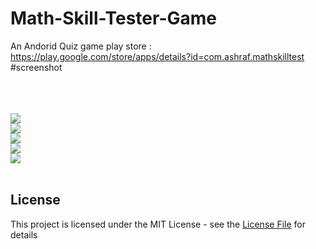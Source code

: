 # Math-Skill-Tester-Game
An Andorid Quiz game 
play store : https://play.google.com/store/apps/details?id=com.ashraf.mathskilltest
</br>
#screenshot

</br>
</br>


</br>
<img src="https://i.imgur.com/X0Bv4AR.png" />

</br>
<img src="https://i.imgur.com/jP5LXVA.png" />

</br>
<img src="https://i.imgur.com/3cF6oxF.png" />
</br>
<img src="https://i.imgur.com/776raTk.png" />
</br>
<img src="https://i.imgur.com/YYJqAYj.png" />
</br>

</br>

## License
This project is licensed under the MIT License - see the [License File](LICENSE) for details

